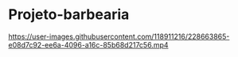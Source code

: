 # Projeto-barbearia

https://user-images.githubusercontent.com/118911216/228663865-e08d7c92-ee6a-4096-a16c-85b68d217c56.mp4


